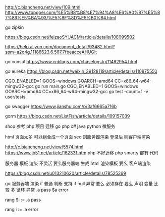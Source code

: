 http://c.biancheng.net/view/109.html
http://www.topgoer.com/%E5%B8%B8%E7%94%A8%E6%A0%87%E5%87%86%E5%BA%93/%E5%8F%8D%E5%B0%84.html

go zipkin

https://blog.csdn.net/feizaoSYUACM/article/details/108099502

https://help.aliyun.com/document_detail/93482.html?spm=a2c4g.11186623.6.567.7fbeacceAHUGit

go consul
https://www.cnblogs.com/chaselogs/p/11462954.html

go eureka 
https://blog.csdn.net/weixin_39128119/article/details/110875550

CGO_ENABLED=1  GOOS=windows GOARCH=amd64 CC=x86_64-w64-mingw32-gcc go run main.go
CGO_ENABLED=1  GOOS=windows GOARCH=amd64 CC=x86_64-w64-mingw32-gcc go test -count=1 -v user/tests

go swagger
https://www.jianshu.com/p/3af6665a716b

gorm
https://blog.csdn.net/ListFish/article/details/109157039



shop 
参考  php 项目
迁移 go php c# java python 微服务

html 页面太多 可以组合成一个页面
seo 则服务器渲染 登录后 则客户端渲染

http://c.biancheng.net/view/5574.html
https://www.jb51.net/article/162331.htm
php 不好迁移 php smarty 都有 代码

服务器 模板 渲染 不灵活 要么服务器端 生成 html 渲染模板
要么 客户端渲染

https://blog.csdn.net/u013210620/article/details/78525369

go 服务器端 渲染 if 普通 判断 支持
if null 异常
要么 必须存在 要么 声明 变量 比较
多 循环 异常
.a pass
$a error

rang $i := .a pass

rang i := .a error
